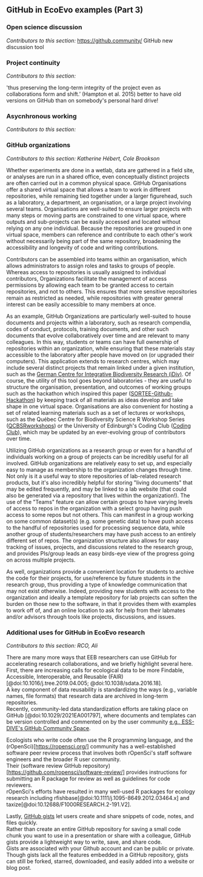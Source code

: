 ## GitHub in EcoEvo examples (Part 3)

### Open science discussion
*Contributors to this section:*
https://github.community/
GitHub new discussion tool

### Project continuity
*Contributors to this section:*  

'thus preserving the long-term integrity of the project even as collaborations form and shift.’ (Hampton et al. 2015) 
better to have old versions on GitHub than on somebody's personal hard drive! 

### Asycnhronous working
*Contributors to this section:*

### GitHub organizations

*Contributors to this section: Katherine Hébert, Cole Brookson*

Whether experiments are done in a wetlab, data are gathered in a field site, or analyses are run in a shared office, even conceptually distinct projects are often carried out in a common physical space. 
GitHub Organisations offer a shared virtual space that allows a team to work in different repositories, while remaining tied together under a larger figurehead, such as a laboratory, a department, an organisation, or a large project involving several teams. 
Organisations are well-suited to ensure larger projects with many steps or moving parts are constrained to one virtual space, where outputs and sub-projects can be easily accessed and located without relying on any one individual. 
Because the repositories are grouped in one virtual space, members can reference and contribute to each other's work without necessarily being part of the same repository, broadening the accessibility and longevity of code and writing contributions. 

Contributors can be assembled into teams within an organisation, which allows administrators to assign roles and tasks to groups of people. 
Whereas access to repositories is usually assigned to individual contributors, Organizations facilitate the management of access permissions by allowing each team to be granted access to certain repositories, and not to others. 
This ensures that more sensitive repositories remain as restricted as needed, while repositories with greater general interest can be easily accessible to many members at once.

As an example, GitHub Organizations are particularly well-suited to house documents and projects within a laboratory, such as research compendia, codes of conduct, protocols, training documents, and other such documents that evolve collaboratively over time and are relevant to many colleagues. 
In this way, students or teams can have full ownership of repositories within an organization, while ensuring that these materials stay accessible to the laboratory after people have moved on (or upgraded their computers). 
This application extends to research centres, which may include several distinct projects that remain linked under a given institution, such as the [German Centre for Integrative Biodiversity Research (iDiv)](https://github.com/idiv-biodiversity).
Of course, the utility of this tool goes beyond laboratories - they are useful to structure the organisation, presentation, and outcomes of working groups such as the hackathon which inspired this paper ([SORTEE-Github-Hackathon](https://github.com/SORTEE-Github-Hackathon)) by keeping track of all materials as ideas develop and take shape in one virtual space.
Organisations are also convenient for hosting a set of related learning materials such as a set of lectures or workshops, such as the Québec Centre for Biodiversity Science R Workshop Series ([QCBSRworkshops](https://github.com/QCBSRworkshops)) or the University of Edinburgh's Coding Club ([Coding Club](https://github.com/ourcodingclub)), which may be updated by an ever-evolving group of contributors over time.

Utilizing GitHub organizations as a research group or even for a handful of individuals working on a group of projects can be incredibly useful for all involved. 
GitHub organizations are relatively easy to set up, and especially easy to manage as membership to the organization changes through time. 
Not only is it a useful way to store repositories of lab-related research products, but it's also incredibly helpful for storing "living documents" that may be edited frequently, and may be linked to a lab website (that could also be generated via a repository that lives within the organization!). 
The use of the "Teams" feature can allow certain groups to have varying levels of access to repos in the organization with a select group having push access to some repos but not others. 
This can manifest in a group working on some common dataset(s) (e.g. some genetic data) to have push access to the handful of repositories used for processing sequence data, while another group of students/researchers may have push access to an entirely different set of repos. 
The organization structure also allows for easy tracking of issues, projects, and discussions related to the research group, and provides PIs/group leads an easy birds-eye view of the progress going on across multiple projects.

As well, organizations provide a convenient location for students to archive the code for their projects, for use/reference by future students in the research group, thus providing a type of knowledge communication that may not exist otherwise. 
Indeed, providing new students with access to the organization and ideally a template repository for lab projects can soften the burden on those new to the software, in that it provides them with examples to work off of, and an online location to ask for help from their labmates and/or advisors through tools like projects, discussions, and issues.

### Additional uses for GitHub in EcoEvo research 
*Contributors to this section: RCO, Ali*  

There are many more ways that EEB researchers can use GitHub for accelerating research collaborations, and we briefly highlight several here.  
First, there are increasing calls for ecological data to be more Findable, Accessible, Interoperable, and Reusable (FAIR) [@doi:10.1016/j.tree.2019.04.005; @doi:10.1038/sdata.2016.18].  
A key component of data reusability is standardizing the ways (e.g., variable names, file formats) that research data are archived in long-term repositories.  
Recently, community-led data standardization efforts are taking place on GitHub [@doi:10.1029/2021EA001797], where documents and templates can be version controlled and commented on by the user community [e.g., ESS-DIVE's GitHub Community Space](https://github.com/ess-dive-community).  

Ecologists who write code often use the R programming language, and the (rOpenSci)[https://ropensci.org/] community has a well-established software peer review process that involves both rOpenSci's staff software engineers and the broader R user community.  
Their (software review GitHub repository)[https://github.com/ropensci/software-review/] provides instructions for submitting an R package for review as well as guidelines for code reviewers.  
rOpenSci's efforts have resulted in many well-used R packages for ecology research including rfishbase[@doi:10.1111/j.1095-8649.2012.03464.x] and taxize[@doi:10.12688/F1000RESEARCH.2-191.V2].  

Lastly, [GitHub gists](https://gist.github.com/) let users create and share snippets of code, notes, and files quickly.  
Rather than create an entire GitHub repository for saving a small code chunk you want to use in a presentation or share with a colleague, GitHub gists provide a lightweight way to write, save, and share code.  
Gists are associated with your Github account and can be public or private.  
Though gists lack all the features embedded in a GitHub repository, gists can still be forked, starred, downloaded, and easily added into a website or blog post.   



